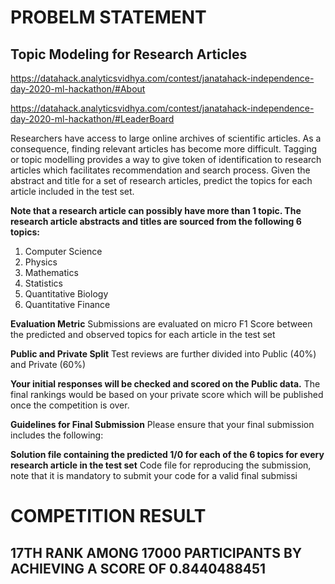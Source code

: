 # **PROBELM STATEMENT**

## Topic Modeling for Research Articles
https://datahack.analyticsvidhya.com/contest/janatahack-independence-day-2020-ml-hackathon/#About

https://datahack.analyticsvidhya.com/contest/janatahack-independence-day-2020-ml-hackathon/#LeaderBoard

Researchers have access to large online archives of scientific articles. As a consequence, finding relevant articles has become more difficult. Tagging or topic modelling provides a way to give token of identification to research articles which facilitates recommendation and search process.
Given the abstract and title for a set of research articles, predict the topics for each article included in the test set. 

**Note that a research article can possibly have more than 1 topic. The research article abstracts and titles are sourced from the following 6 topics:**

1. Computer Science
2. Physics
3. Mathematics
4. Statistics
5. Quantitative Biology
6. Quantitative Finance

**Evaluation Metric**
Submissions are evaluated on micro F1 Score between the predicted and observed topics for each article in the test set

**Public and Private Split**
Test reviews are further divided into Public (40%) and Private (60%)

**Your initial responses will be checked and scored on the Public data.**
The final rankings would be based on your private score which will be published once the competition is over.
 

**Guidelines for Final Submission**
Please ensure that your final submission includes the following:

**Solution file containing the predicted 1/0 for each of the 6 topics for every research article in the test set**
Code file for reproducing the submission, note that it is mandatory to submit your code for a valid final submissi


# **COMPETITION RESULT**
## **17TH RANK AMONG 17000 PARTICIPANTS BY ACHIEVING A SCORE OF 0.8440488451**
